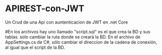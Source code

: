 # APIREST-con-JWT
Un Crud de una Api con auntenticacion de JWT en .net Core

#En los archivos hay uno llamado "script.sql"
es el que crea la BD y sus tablas.
solo cambiar la ruta donde se creará la BD.
En el archivo de AppSettings.cs de C#, sólo cambiar el direccion de la cadena de conexión, al igual que el script de la BD.
